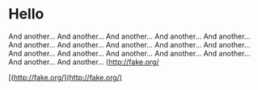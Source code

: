 # Hello 

And another...
And another...
And another...
And another...
And another...
And another...
And another...
And another...
And another...
And another...
And another...
And another...
And another...
And another...
And another...
And another...
And another...
(http://fake.org/

[(http://fake.org/](http://fake.org/)